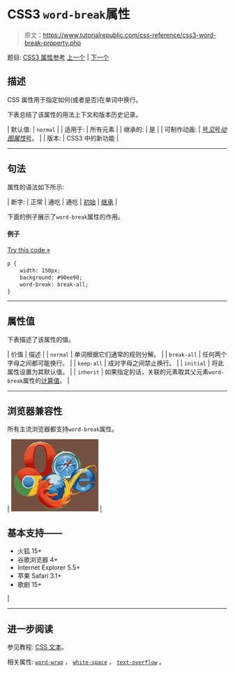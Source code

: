 # CSS3 `word-break`属性

> 原文：<https://www.tutorialrepublic.com/css-reference/css3-word-break-property.php>

题目: [CSS3 属性参考](css3-properties.php) [上一个](css-width-property.php) | [下一个](css-word-spacing-property.php)

## 描述

CSS 属性用于指定如何(或者是否)在单词中换行。

下表总结了该属性的用法上下文和版本历史记录。

| 默认值: | `normal` |
| 适用于: | 所有元素 |
| 继承的: | 是 |
| 可制作动画: | [号*见*号*动图属性*号](css-animatable-properties.php)。 |
| 版本: | CSS3 中的新功能 |

* * *

## 句法

属性的语法如下所示:

| 断字: | 正常 &#124; 通吃 &#124; 通吃 &#124; [初始](../definitions.php#initial) &#124; [继承](../definitions.php#inherit) |

下面的例子展示了`word-break`属性的作用。

#### 例子

[Try this code »](../codelab.php?topic=css3&file=word-break-property "Try this code using online Editor")

```
p {
    width: 150px;
    background: #90ee90;
    word-break: break-all;
}
```

* * *

## 属性值

下表描述了该属性的值。

| 价值 | 描述 |
| `normal` | 单词根据它们通常的规则分解。 |
| `break-all` | 任何两个字母之间都可能换行。 |
| `keep-all` | 成对字母之间禁止换行。 |
| `initial` | 将此属性设置为其默认值。 |
| `inherit` | 如果指定的话，关联的元素取其父元素`word-break`属性的[计算值](../definitions.php#computed-value)。 |

* * *

## 浏览器兼容性

所有主流浏览器都支持`word-break`属性。

| ![Browsers Icon](img/e9331123c77668c1832e541c2fca1002.png) | 

## 基本支持——

*   火狐 15+
*   谷歌浏览器 4+
*   Internet Explorer 5.5+
*   苹果 Safari 3.1+
*   歌剧 15+

 |

* * *

## 进一步阅读

参见教程: [CSS 文本](../css-tutorial/css-text.php)。

相关属性: [`word-wrap`](css3-word-wrap-property.php) ， [`white-space`](css-white-space-property.php) ， [`text-overflow`](css3-text-overflow-property.php) 。